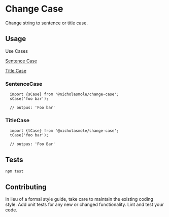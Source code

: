 Change Case
=========

Change string to sentence or title case.

## Usage

Use Cases

[Sentence Case](#SentenceCase)

[Title Case](#TitleCase)

### SentenceCase

```
  import {sCase} from '@nicholasmole/change-case';
  sCase('foo bar');

  // outpus: 'Foo bar'

```

### TitleCase

```
  import {tCase} from '@nicholasmole/change-case';
  tCase('foo bar');

  // outpus: 'Foo Bar'

```

                                                                
     

## Tests

  `npm test`

## Contributing

In lieu of a formal style guide, take care to maintain the existing coding style. Add unit tests for any new or changed functionality. Lint and test your code.